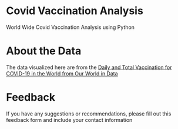 # Covid Vaccination Analysis
World Wide Covid Vaccination Analysis using Python

# About the Data
The data visualized here are from the [Daily and Total Vaccination for COVID-19 in the World from Our World in Data](https://github.com/owid/covid-19-data/tree/master/public/data/vaccinations)

# Feedback
If you have any suggestions or recommendations, please fill out this feedback form and include your contact information
